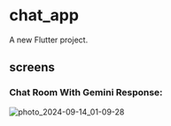 # chat_app

A new Flutter project.

## screens

### Chat Room With Gemini Response:
![photo_2024-09-14_01-09-28](https://github.com/user-attachments/assets/0530bbd9-16c3-4681-8d09-a8b70e776671)



